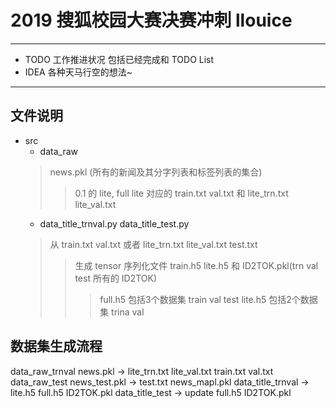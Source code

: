 # 2019 搜狐校园大赛决赛冲刺 llouice
---

+ TODO 工作推进状况 包括已经完成和 TODO List
+ IDEA 各种天马行空的想法~

---
## 文件说明
- src  
   - data_raw
   > news.pkl (所有的新闻及其分字列表和标签列表的集合)  
   >> 0.1 的 lite,  full lite 对应的
            train.txt val.txt 和 lite_trn.txt lite_val.txt
   - data_title_trnval.py data_title_test.py
   > 从 train.txt val.txt 或者 lite_trn.txt lite_val.txt  test.txt 
   >> 生成 tensor 序列化文件 train.h5 lite.h5 和 ID2TOK.pkl(trn val test 所有的 ID2TOK)
   >>> full.h5 包括3个数据集 train val test
   >>> lite.h5 包括2个数据集 trina val
   
## 数据集生成流程
data_raw_trnval news.pkl -> lite_trn.txt lite_val.txt train.txt val.txt
data_raw_test   news_test.pkl -> test.txt news_mapl.pkl
data_title_trnval -> lite.h5  full.h5 ID2TOK.pkl
data_title_test   -> update full.h5 ID2TOK.pkl

